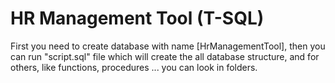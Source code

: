 # HR Management Tool (T-SQL)

First you need to create database with name [HrManagementTool],  then you can run "script.sql" file which will create the all database structure, and for others, like functions, procedures ... you can look in folders.
